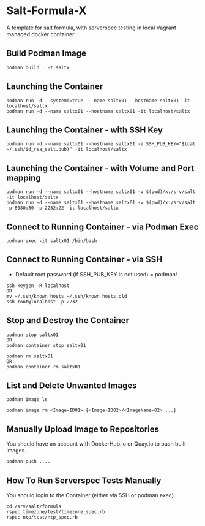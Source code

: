 # Salt-Formula-X
A template for salt formula, with serverspec testing in local Vagrant managed docker container.

## Build Podman Image
```
podman build . -t saltx
```

## Launching the Container
```
podman run -d --systemd=true  --name saltx01 --hostname saltx01 -it localhost/saltx
podman run -d --name saltx01 --hostname saltx01 -it localhost/saltx
```

## Launching the Container - with SSH Key
```
podman run -d --name saltx01 --hostname saltx01 -e SSH_PUB_KEY="$(cat ~/.ssh/id_rsa_salt.pub)" -it localhost/saltx
```

## Launching the Container - with Volume and Port mapping
```
podman run -d --name saltx01 --hostname saltx01 -v $(pwd)/x:/srv/salt -it localhost/saltx
podman run -d --name saltx01 --hostname saltx01 -v $(pwd)/x:/srv/salt -p 8080:80 -p 2232:22 -it localhost/saltx
```

## Connect to Running Container - via Podman Exec
```
podman exec -it saltx01 /bin/bash
```

## Connect to Running Container - via SSH
- Default root password (if SSH_PUB_KEY is not used) = podman!
```
ssh-keygen -R localhost
OR
mv ~/.ssh/known_hosts ~/.ssh/known_hosts.old 
ssh root@localhost -p 2232
```

## Stop and Destroy the Container
```
podman stop saltx01
OR
podman container stop saltx01

podman rm saltx01
OR
podman container rm saltx01
```

## List and Delete Unwanted Images
```
podman image ls

podman image rm <Image-ID01> [<Image-ID02>/<ImageName-02> ...}
```

## Manually Upload Image to Repositories
You should have an account with DockerHub.io or Quay.io to push built images.
```
podman push ....
```

## How To Run Serverspec Tests Manually
You should login to the Container (either via SSH or podman exec).
```
cd /srv/salt/formula
rspec timezone/test/timezone_spec.rb
rspec ntp/test/ntp_spec.rb
```